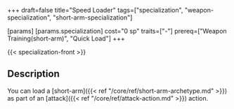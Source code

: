 +++
draft=false
title="Speed Loader"
tags=["specialization", "weapon-specialization", "short-arm-specialization"]

[params]
  [params.specialization]
    cost="0 sp"
    traits=["-"]
    prereq=["Weapon Training(short-arm)", "Quick Load"]
+++

{{< specialization-front >}}

## Description

You can load a 
[short-arm]({{< ref "/core/ref/short-arm-archetype.md" >}}) as part of an 
[attack]({{< ref "/core/ref/attack-action.md" >}}) action.

